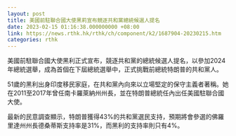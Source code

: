 ```yaml
---
layout: post
title: 美國前駐聯合國大使黑莉宣布競逐共和黨總統候選人提名
date: 2023-02-15 01:16:38.000000000 +08:00
link: https://news.rthk.hk/rthk/ch/component/k2/1687904-20230215.htm
categories: rthk
---
```


美國前駐聯合國大使黑利正式宣布，競逐共和黨的總統候選人提名，以參加2024年總統選舉，成為首個在下屆總統選舉中，正式挑戰前總統特朗普的共和黨人。

51歲的黑利出身印度移民家庭，在共和黨內向來以立場堅定的保守主義者著稱。她在2011至2017年曾任南卡羅萊納州州長，並在特朗普總統任內出任美國駐聯合國大使。

最新的民意調查顯示，特朗普獲得43%的共和黨選民支持，預期將會參選的佛羅里達州州長德桑蒂斯支持率是31%，而黑利的支持率則只有4%。
